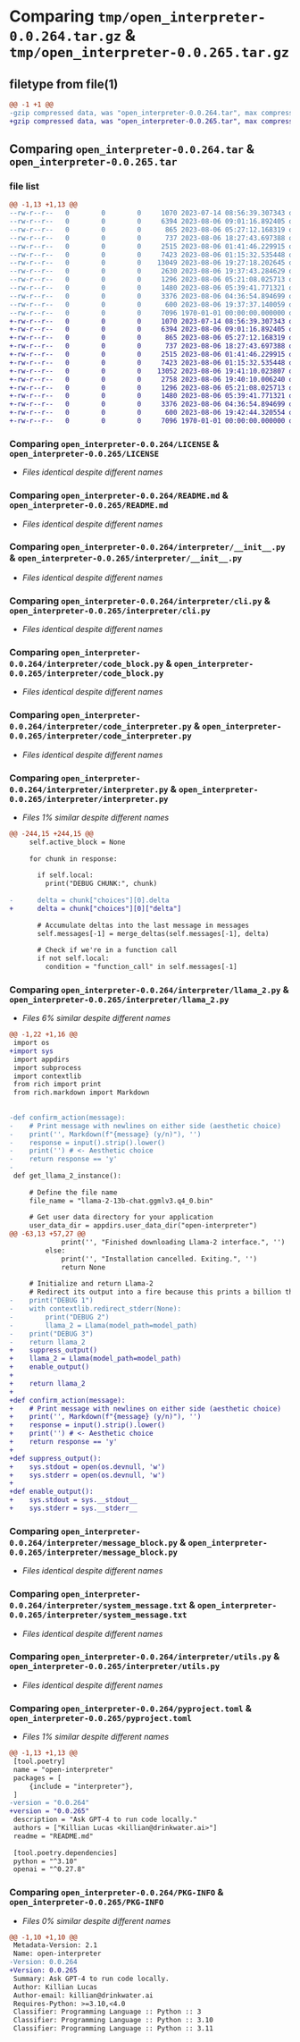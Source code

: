 # Comparing `tmp/open_interpreter-0.0.264.tar.gz` & `tmp/open_interpreter-0.0.265.tar.gz`

## filetype from file(1)

```diff
@@ -1 +1 @@
-gzip compressed data, was "open_interpreter-0.0.264.tar", max compression
+gzip compressed data, was "open_interpreter-0.0.265.tar", max compression
```

## Comparing `open_interpreter-0.0.264.tar` & `open_interpreter-0.0.265.tar`

### file list

```diff
@@ -1,13 +1,13 @@
--rw-r--r--   0        0        0     1070 2023-07-14 08:56:39.307343 open_interpreter-0.0.264/LICENSE
--rw-r--r--   0        0        0     6394 2023-08-06 09:01:16.892405 open_interpreter-0.0.264/README.md
--rw-r--r--   0        0        0      865 2023-08-06 05:27:12.168319 open_interpreter-0.0.264/interpreter/__init__.py
--rw-r--r--   0        0        0      737 2023-08-06 18:27:43.697388 open_interpreter-0.0.264/interpreter/cli.py
--rw-r--r--   0        0        0     2515 2023-08-06 01:41:46.229915 open_interpreter-0.0.264/interpreter/code_block.py
--rw-r--r--   0        0        0     7423 2023-08-06 01:15:32.535448 open_interpreter-0.0.264/interpreter/code_interpreter.py
--rw-r--r--   0        0        0    13049 2023-08-06 19:27:18.202645 open_interpreter-0.0.264/interpreter/interpreter.py
--rw-r--r--   0        0        0     2630 2023-08-06 19:37:43.284629 open_interpreter-0.0.264/interpreter/llama_2.py
--rw-r--r--   0        0        0     1296 2023-08-06 05:21:08.025713 open_interpreter-0.0.264/interpreter/message_block.py
--rw-r--r--   0        0        0     1480 2023-08-06 05:39:41.771321 open_interpreter-0.0.264/interpreter/system_message.txt
--rw-r--r--   0        0        0     3376 2023-08-06 04:36:54.894699 open_interpreter-0.0.264/interpreter/utils.py
--rw-r--r--   0        0        0      600 2023-08-06 19:37:37.140059 open_interpreter-0.0.264/pyproject.toml
--rw-r--r--   0        0        0     7096 1970-01-01 00:00:00.000000 open_interpreter-0.0.264/PKG-INFO
+-rw-r--r--   0        0        0     1070 2023-07-14 08:56:39.307343 open_interpreter-0.0.265/LICENSE
+-rw-r--r--   0        0        0     6394 2023-08-06 09:01:16.892405 open_interpreter-0.0.265/README.md
+-rw-r--r--   0        0        0      865 2023-08-06 05:27:12.168319 open_interpreter-0.0.265/interpreter/__init__.py
+-rw-r--r--   0        0        0      737 2023-08-06 18:27:43.697388 open_interpreter-0.0.265/interpreter/cli.py
+-rw-r--r--   0        0        0     2515 2023-08-06 01:41:46.229915 open_interpreter-0.0.265/interpreter/code_block.py
+-rw-r--r--   0        0        0     7423 2023-08-06 01:15:32.535448 open_interpreter-0.0.265/interpreter/code_interpreter.py
+-rw-r--r--   0        0        0    13052 2023-08-06 19:41:10.023807 open_interpreter-0.0.265/interpreter/interpreter.py
+-rw-r--r--   0        0        0     2758 2023-08-06 19:40:10.006240 open_interpreter-0.0.265/interpreter/llama_2.py
+-rw-r--r--   0        0        0     1296 2023-08-06 05:21:08.025713 open_interpreter-0.0.265/interpreter/message_block.py
+-rw-r--r--   0        0        0     1480 2023-08-06 05:39:41.771321 open_interpreter-0.0.265/interpreter/system_message.txt
+-rw-r--r--   0        0        0     3376 2023-08-06 04:36:54.894699 open_interpreter-0.0.265/interpreter/utils.py
+-rw-r--r--   0        0        0      600 2023-08-06 19:42:44.320554 open_interpreter-0.0.265/pyproject.toml
+-rw-r--r--   0        0        0     7096 1970-01-01 00:00:00.000000 open_interpreter-0.0.265/PKG-INFO
```

### Comparing `open_interpreter-0.0.264/LICENSE` & `open_interpreter-0.0.265/LICENSE`

 * *Files identical despite different names*

### Comparing `open_interpreter-0.0.264/README.md` & `open_interpreter-0.0.265/README.md`

 * *Files identical despite different names*

### Comparing `open_interpreter-0.0.264/interpreter/__init__.py` & `open_interpreter-0.0.265/interpreter/__init__.py`

 * *Files identical despite different names*

### Comparing `open_interpreter-0.0.264/interpreter/cli.py` & `open_interpreter-0.0.265/interpreter/cli.py`

 * *Files identical despite different names*

### Comparing `open_interpreter-0.0.264/interpreter/code_block.py` & `open_interpreter-0.0.265/interpreter/code_block.py`

 * *Files identical despite different names*

### Comparing `open_interpreter-0.0.264/interpreter/code_interpreter.py` & `open_interpreter-0.0.265/interpreter/code_interpreter.py`

 * *Files identical despite different names*

### Comparing `open_interpreter-0.0.264/interpreter/interpreter.py` & `open_interpreter-0.0.265/interpreter/interpreter.py`

 * *Files 1% similar despite different names*

```diff
@@ -244,15 +244,15 @@
     self.active_block = None
 
     for chunk in response:
 
       if self.local:
         print("DEBUG CHUNK:", chunk)
 
-      delta = chunk["choices"][0].delta
+      delta = chunk["choices"][0]["delta"]
 
       # Accumulate deltas into the last message in messages
       self.messages[-1] = merge_deltas(self.messages[-1], delta)
 
       # Check if we're in a function call
       if not self.local:
         condition = "function_call" in self.messages[-1]
```

### Comparing `open_interpreter-0.0.264/interpreter/llama_2.py` & `open_interpreter-0.0.265/interpreter/llama_2.py`

 * *Files 6% similar despite different names*

```diff
@@ -1,22 +1,16 @@
 import os
+import sys
 import appdirs
 import subprocess
 import contextlib
 from rich import print
 from rich.markdown import Markdown
 
 
-def confirm_action(message):
-    # Print message with newlines on either side (aesthetic choice)
-    print('', Markdown(f"{message} (y/n)"), '')
-    response = input().strip().lower()
-    print('') # <- Aesthetic choice
-    return response == 'y'
-
 def get_llama_2_instance():
 
     # Define the file name
     file_name = "llama-2-13b-chat.ggmlv3.q4_0.bin"
 
     # Get user data directory for your application
     user_data_dir = appdirs.user_data_dir("open-interpreter")
@@ -63,13 +57,27 @@
             print('', "Finished downloading Llama-2 interface.", '')
         else:
             print('', "Installation cancelled. Exiting.", '')
             return None
 
     # Initialize and return Llama-2
     # Redirect its output into a fire because this prints a billion things
-    print("DEBUG 1")
-    with contextlib.redirect_stderr(None):  
-        print("DEBUG 2")
-        llama_2 = Llama(model_path=model_path)
-    print("DEBUG 3")
-    return llama_2
+    suppress_output()
+    llama_2 = Llama(model_path=model_path)
+    enable_output()
+  
+    return llama_2
+
+def confirm_action(message):
+    # Print message with newlines on either side (aesthetic choice)
+    print('', Markdown(f"{message} (y/n)"), '')
+    response = input().strip().lower()
+    print('') # <- Aesthetic choice
+    return response == 'y'
+
+def suppress_output():
+    sys.stdout = open(os.devnull, 'w')
+    sys.stderr = open(os.devnull, 'w')
+
+def enable_output():
+    sys.stdout = sys.__stdout__
+    sys.stderr = sys.__stderr__
```

### Comparing `open_interpreter-0.0.264/interpreter/message_block.py` & `open_interpreter-0.0.265/interpreter/message_block.py`

 * *Files identical despite different names*

### Comparing `open_interpreter-0.0.264/interpreter/system_message.txt` & `open_interpreter-0.0.265/interpreter/system_message.txt`

 * *Files identical despite different names*

### Comparing `open_interpreter-0.0.264/interpreter/utils.py` & `open_interpreter-0.0.265/interpreter/utils.py`

 * *Files identical despite different names*

### Comparing `open_interpreter-0.0.264/pyproject.toml` & `open_interpreter-0.0.265/pyproject.toml`

 * *Files 1% similar despite different names*

```diff
@@ -1,13 +1,13 @@
 [tool.poetry]
 name = "open-interpreter"
 packages = [
     {include = "interpreter"},
 ]
-version = "0.0.264"
+version = "0.0.265"
 description = "Ask GPT-4 to run code locally."
 authors = ["Killian Lucas <killian@drinkwater.ai>"]
 readme = "README.md"
 
 [tool.poetry.dependencies]
 python = "^3.10"
 openai = "^0.27.8"
```

### Comparing `open_interpreter-0.0.264/PKG-INFO` & `open_interpreter-0.0.265/PKG-INFO`

 * *Files 0% similar despite different names*

```diff
@@ -1,10 +1,10 @@
 Metadata-Version: 2.1
 Name: open-interpreter
-Version: 0.0.264
+Version: 0.0.265
 Summary: Ask GPT-4 to run code locally.
 Author: Killian Lucas
 Author-email: killian@drinkwater.ai
 Requires-Python: >=3.10,<4.0
 Classifier: Programming Language :: Python :: 3
 Classifier: Programming Language :: Python :: 3.10
 Classifier: Programming Language :: Python :: 3.11
```

